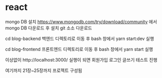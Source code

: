 # react

mongo DB 설치 
https://www.mongodb.com/try/download/community 에서 mongo DB 다운로드 후 설치 
git 소소 다운로드

cd blog-backend 백엔드 디렉토리로 이동 후
bash 창에서 yarn start:dev 실행

cd blog-frontend 프론트엔드 디렉토리로 이동 후
bash 창에서 yarn start 실행

이상없이 http://localhost:3000/ 실행이 되면 
회원가입 로그인 글쓰기 테스트 진행 

여기까지 21장~25장까지 프로젝트 구성됨 
